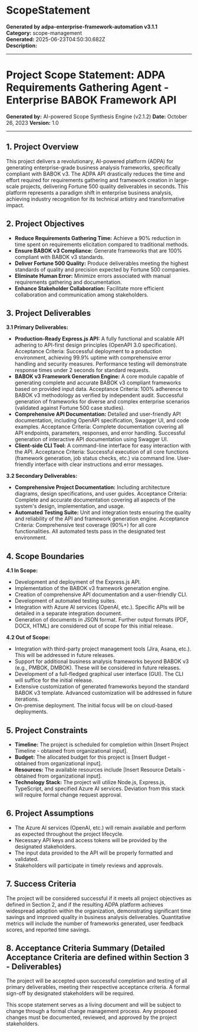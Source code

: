 # ScopeStatement

**Generated by adpa-enterprise-framework-automation v3.1.1**  
**Category:** scope-management  
**Generated:** 2025-06-23T04:50:30.682Z  
**Description:** 

---

# Project Scope Statement: ADPA Requirements Gathering Agent - Enterprise BABOK Framework API

**Generated by:** AI-powered Scope Synthesis Engine (v2.1.2)
**Date:** October 26, 2023
**Version:** 1.0

---

## 1. Project Overview

This project delivers a revolutionary, AI-powered platform (ADPA) for generating enterprise-grade business analysis frameworks, specifically compliant with BABOK v3.  The ADPA API drastically reduces the time and effort required for requirements gathering and framework creation in large-scale projects, delivering Fortune 500 quality deliverables in seconds. This platform represents a paradigm shift in enterprise business analysis, achieving industry recognition for its technical artistry and transformative impact.

## 2. Project Objectives

* **Reduce Requirements Gathering Time:** Achieve a 90% reduction in time spent on requirements elicitation compared to traditional methods.
* **Ensure BABOK v3 Compliance:** Generate frameworks that are 100% compliant with BABOK v3 standards.
* **Deliver Fortune 500 Quality:** Produce deliverables meeting the highest standards of quality and precision expected by Fortune 500 companies.
* **Eliminate Human Error:** Minimize errors associated with manual requirements gathering and documentation.
* **Enhance Stakeholder Collaboration:** Facilitate more efficient collaboration and communication among stakeholders.

## 3. Project Deliverables

**3.1 Primary Deliverables:**

* **Production-Ready Express.js API:** A fully functional and scalable API adhering to API-first design principles (OpenAPI 3.0 specification).  Acceptance Criteria:  Successful deployment to a production environment, achieving 99.9% uptime with comprehensive error handling and security measures.  Performance testing will demonstrate response times under 2 seconds for standard requests.
* **BABOK v3 Framework Generation Engine:**  A core module capable of generating complete and accurate BABOK v3 compliant frameworks based on provided input data. Acceptance Criteria: 100% adherence to BABOK v3 methodology as verified by independent audit.  Successful generation of frameworks for diverse and complex enterprise scenarios (validated against Fortune 500 case studies).
* **Comprehensive API Documentation:**  Detailed and user-friendly API documentation, including OpenAPI specification, Swagger UI, and code examples. Acceptance Criteria:  Complete documentation covering all API endpoints, parameters, responses, and error handling.  Successful generation of interactive API documentation using Swagger UI.
* **Client-side CLI Tool:** A command-line interface for easy interaction with the API. Acceptance Criteria:  Successful execution of all core functions (framework generation, job status checks, etc.) via command line.  User-friendly interface with clear instructions and error messages.

**3.2 Secondary Deliverables:**

* **Comprehensive Project Documentation:**  Including architecture diagrams, design specifications, and user guides. Acceptance Criteria:  Complete and accurate documentation covering all aspects of the system's design, implementation, and usage.
* **Automated Testing Suite:**  Unit and integration tests ensuring the quality and reliability of the API and framework generation engine. Acceptance Criteria:  Comprehensive test coverage (90%+) for all core functionalities.  All automated tests pass in the designated test environment.


## 4. Scope Boundaries

**4.1 In Scope:**

* Development and deployment of the Express.js API.
* Implementation of the BABOK v3 framework generation engine.
* Creation of comprehensive API documentation and a user-friendly CLI.
* Development of automated testing suites.
* Integration with Azure AI services (OpenAI, etc.).  Specific APIs will be detailed in a separate integration document.
* Generation of documents in JSON format.  Further output formats (PDF, DOCX, HTML) are considered out of scope for this initial release.


**4.2 Out of Scope:**

* Integration with third-party project management tools (Jira, Asana, etc.).  This will be addressed in future releases.
* Support for additional business analysis frameworks beyond BABOK v3 (e.g., PMBOK, DMBOK).  These will be considered in future releases.
* Development of a full-fledged graphical user interface (GUI).  The CLI will suffice for the initial release.
* Extensive customization of generated frameworks beyond the standard BABOK v3 template.  Advanced customization will be addressed in future iterations.
* On-premise deployment.  The initial focus will be on cloud-based deployments.


## 5. Project Constraints

* **Timeline:** The project is scheduled for completion within [Insert Project Timeline - obtained from organizational input].
* **Budget:** The allocated budget for this project is [Insert Budget - obtained from organizational input].
* **Resources:** The available resources include [Insert Resource Details - obtained from organizational input].
* **Technology Stack:** The project will utilize Node.js, Express.js, TypeScript, and specified Azure AI services.  Deviation from this stack will require formal change request approval.

## 6. Project Assumptions

* The Azure AI services (OpenAI, etc.) will remain available and perform as expected throughout the project lifecycle.
* Necessary API keys and access tokens will be provided by the designated stakeholders.
* The input data provided to the API will be properly formatted and validated.
* Stakeholders will participate in timely reviews and approvals.

## 7. Success Criteria

The project will be considered successful if it meets all project objectives as defined in Section 2, and if the resulting ADPA platform achieves widespread adoption within the organization, demonstrating significant time savings and improved quality in business analysis deliverables.  Quantitative metrics will include the number of frameworks generated, user feedback scores, and reported time savings.


## 8.  Acceptance Criteria Summary (Detailed Acceptance Criteria are defined within Section 3 - Deliverables)


The project will be accepted upon successful completion and testing of all primary deliverables, meeting their respective acceptance criteria.  A formal sign-off by designated stakeholders will be required.


This scope statement serves as a living document and will be subject to change through a formal change management process.  Any proposed changes must be documented, reviewed, and approved by the project stakeholders.

